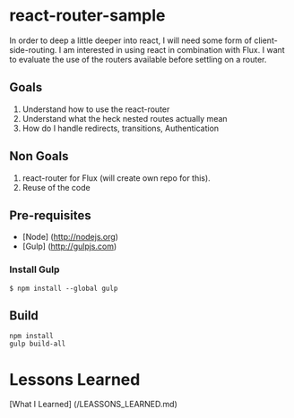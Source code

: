 # react-router-sample
In order to deep a little deeper into react, I will need some form of client-side-routing. I am interested in using react in combination with Flux. I want to evaluate the use of the routers available before settling on a router. 

## Goals
1. Understand how to use the react-router
2. Understand what the heck nested routes actually mean
3. How do I handle redirects, transitions, Authentication

## Non Goals
1. react-router for Flux (will create own repo for this). 
2. Reuse of the code

## Pre-requisites
* [Node] (http://nodejs.org) 
* [Gulp] (http://gulpjs.com)

### Install Gulp
```
$ npm install --global gulp
```

## Build
```
npm install
gulp build-all
```

# Lessons Learned
[What I Learned] (/LEASSONS_LEARNED.md)